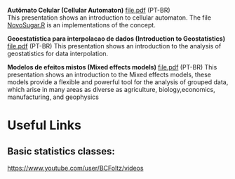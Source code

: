 
**Autômato Celular (Cellular Automaton)** [file.pdf](https://github.com/lmmacul/Apostila-LMA/blob/master/Basics/Statistics/automato%20celular.pdf) (PT-BR)  
This presentation shows an introduction to cellular automaton. The file [NovoSugar.R](https://github.com/lmmacul/Apostila-LMA/blob/master/Basics/Statistics/NovoSugar.R) is an implementations of the concept.

**Geoestatística para interpolacao de dados (Introduction to Geostatistics)** [file.pdf](https://github.com/lmmacul/Apostila-LMA/blob/master/Basics/Statistics/Geoestat%C3%ADstica%20para%20interpolacao%20de%20dados.pdf) (PT-BR)
This presentation shows an introduction to the analysis of geostatistics for data interpolation.

**Modelos de efeitos mistos (Mixed effects models)** [file.pdf](https://github.com/lmmacul/Apostila-LMA/blob/master/Basics/Statistics/Modelos%20de%20efeitos%20mistos.pdf) (PT-BR)
This presentation shows an introduction to the Mixed effects models, these models provide a flexible and powerful tool for the analysis of grouped data, which arise in many areas as diverse as agriculture, biology,economics, manufacturing, and geophysics

# Useful Links

## Basic statistics classes: 
https://www.youtube.com/user/BCFoltz/videos
